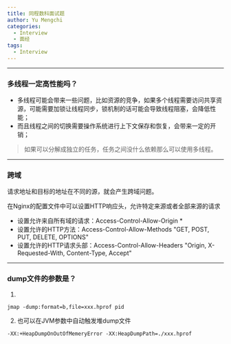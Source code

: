 ```yaml
---
title: 同程数科面试题
author: Yu Mengchi
categories:
  - Interview
  - 面经
tags:
  - Interview
---
```



---
### 多线程一定高性能吗？
- 多线程可能会带来一些问题，比如资源的竞争，如果多个线程需要访问共享资源，可能需要加锁让线程同步，锁机制的话可能会导致线程阻塞，会降低性能；
- 而且线程之间的切换需要操作系统进行上下文保存和恢复，会带来一定的开销；

> 如果可以分解成独立的任务，任务之间没什么依赖那么可以使用多线程。

---
### 跨域
请求地址和目标的地址在不同的源，就会产生跨域问题。

在Nginx的配置文件中可以设置HTTP响应头，允许特定来源或者全部来源的请求
 - 设置允许来自所有域的请求：Access-Control-Allow-Origin *
 - 设置允许的HTTP方法：Access-Control-Allow-Methods "GET, POST, PUT, DELETE, OPTIONS"
 - 设置允许的HTTP请求头部：Access-Control-Allow-Headers "Origin, X-Requested-With, Content-Type, Accept"


---
### dump文件的参数是？
1. 
```shell
jmap -dump:format=b,file=xxx.hprof pid
```

2. 也可以在JVM参数中自动触发堆dump文件
```shell
-XX:+HeapDumpOnOutOfMemeryError -XX:HeapDumpPath=./xxx.hprof
```




